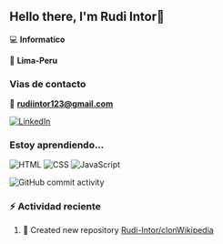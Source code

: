 ## Hello there, I'm Rudi Intor👋

:computer: **Informatico**

📍 **Lima-Peru**

### Vias de contacto

📧 **rudiintor123@gmail.com**

[![LinkedIn](https://img.shields.io/badge/LinkedIn-0077B5?style=for-the-badge&logo=linkedin&logoColor=white)](https://www.linkedin.com/in/rudiintor)

### Estoy aprendiendo...

![HTML](https://img.shields.io/badge/HTML-E34F26?style=for-the-badge&logo=html5&logoColor=white)
![CSS](https://img.shields.io/badge/CSS-1572B6?style=for-the-badge&logo=css3&logoColor=white)
![JavaScript](https://img.shields.io/badge/JavaScript-black?style=for-the-badge&logo=javascript&logoColor=yellow)

![GitHub commit activity](https://img.shields.io/github/commit-activity/w/Rudi-Intor/Rudi-Intor)


### :zap: Actividad reciente
<!--RECENT_ACTIVITY:start-->
1. 📔 Created new repository [Rudi-Intor/clonWikipedia](https://github.com/Rudi-Intor/clonWikipedia)<br>
<!--RECENT_ACTIVITY:end-->
<!--RECENT_ACTVITY:last_update-->
